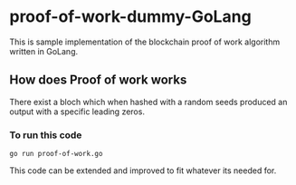 # proof-of-work-dummy-GoLang

This is sample implementation of the blockchain proof of work algorithm written in GoLang.

## How does Proof of work works

There exist a bloch which when hashed with a random seeds produced an output with a specific leading zeros.

### To run this code

`go run proof-of-work.go`

This code can be extended and improved to fit whatever its needed for.
